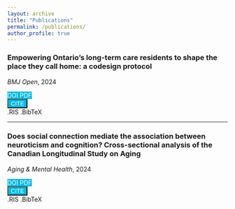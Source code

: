 ```yaml
---
layout: archive
title: "Publications"
permalink: /publications/
author_profile: true
---
```

<style>
  .btn-custom-primary {
    background-color: #02B9E1 !important;
    color: white !important;
  }

  .btn-group a {
    text-decoration: none !important;
  }
  .btn-group .dropdown-menu {
    font-family: inherit;
    font-size: inherit;
    font-weight: inherit;
    min-width: 5rem;
    font-size:14px;
  }
</style>

### Empowering Ontario’s long-term care residents to shape the place they call home: a codesign protocol
*BMJ Open*, 2024

<div class="btn-group" role="group" aria-label="Button group with nested dropdown">
  <a href="https://doi.org/10.1136/bmjopen-2023-077791" class="btn btn-custom-primary">
    <i class="bi bi-box-arrow-up-right" aria-hidden="true"></i> DOI
  </a>
  <a href="https://bmjopen.bmj.com/content/bmjopen/14/2/e077791.full.pdf" class="btn btn-custom-primary">
    <i class="bi bi-file-earmark-pdf-fill" aria-hidden="true"></i> PDF
  </a>

  <div class="btn-group" role="group" aria-label="Citation formats">
    <button id="btnGroupDrop1" type="button" class="btn btn-custom-primary dropdown-toggle" data-toggle="dropdown" aria-haspopup="true" aria-expanded="false">
      <i class="bi bi-quote" aria-hidden="true"></i> CITE
    </button>
    <div class="dropdown-menu" aria-labelledby="btnGroupDrop1">
      <a class="dropdown-item" href="sobhneek.github.io/files/BIB/Lee2024.ris" download="Lee2024.ris">.RIS</a>
      <a class="dropdown-item" href="sobhneek.github.io/files/BIB/Lee2024.bib" download="Lee2024.bib">.BibTeX</a>
    </div>
  </div>
</div>

---

### Does social connection mediate the association between neuroticism and cognition? Cross-sectional analysis of the Canadian Longitudinal Study on Aging
*Aging & Mental Health*, 2024


<div class="btn-group" role="group" aria-label="Button group with nested dropdown">
  <a href="https://doi.org/10.1080/13607863.2023.2252369" class="btn btn-custom-primary">
    <i class="bi bi-box-arrow-up-right" aria-hidden="true"></i> DOI
  </a>
  <a href="https://www.tandfonline.com/doi/pdf/10.1080/13607863.2023.2252369?download=true" class="btn btn-custom-primary">
    <i class="bi bi-file-earmark-pdf-fill" aria-hidden="true"></i> PDF
  </a>

  <div class="btn-group" role="group">
    <button id="btnGroupDrop1" type="button" class="btn btn-custom-primary dropdown-toggle" data-toggle="dropdown" aria-haspopup="true" aria-expanded="false">
      <i class="bi bi-quote" aria-hidden="true"></i> CITE
    </button>
    <div class="dropdown-menu" aria-labelledby="btnGroupDrop1">
      <a class="dropdown-item" href="sobhneek.github.io/files/RIS/Bethell2024.ris" download="Bethell2024.ris">.RIS</a>
      <a class="dropdown-item" href="sobhneek.github.io/files/BIB/Bethell2024.BIB" download="Bethell2024.bib">.BibTeX</a>
    </div>
  </div>
</div>
